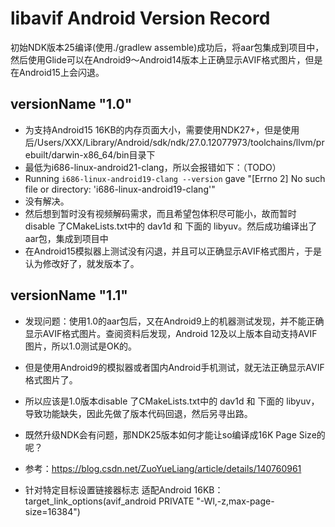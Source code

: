 # libavif Android Version Record

初始NDK版本25编译(使用./gradlew assemble)成功后，将aar包集成到项目中，然后使用Glide可以在Android9～Android14版本上正确显示AVIF格式图片，但是在Android15上会闪退。


## versionName "1.0"
* 为支持Android15 16KB的内存页面大小，需要使用NDK27+，但是使用后/Users/XXX/Library/Android/sdk/ndk/27.0.12077973/toolchains/llvm/prebuilt/darwin-x86_64/bin目录下
* 最低为i686-linux-android21-clang，所以会报错如下：（TODO）
* Running `i686-linux-android19-clang --version` gave "[Errno 2] No such file or directory: 'i686-linux-android19-clang'"
* 没有解决。
* 然后想到暂时没有视频解码需求，而且希望包体积尽可能小，故而暂时 disable 了CMakeLists.txt中的 dav1d 和 下面的 libyuv。然后成功编译出了aar包，集成到项目中
* 在Android15模拟器上测试没有闪退，并且可以正确显示AVIF格式图片，于是认为修改好了，就发版本了。


## versionName "1.1"
* 发现问题：使用1.0的aar包后，又在Android9上的机器测试发现，并不能正确显示AVIF格式图片。查阅资料后发现，Android 12及以上版本自动支持AVIF图片，所以1.0测试是OK的。
* 但是使用Android9的模拟器或者国内Android手机测试，就无法正确显示AVIF格式图片了。
* 所以应该是1.0版本disable 了CMakeLists.txt中的 dav1d 和 下面的 libyuv，导致功能缺失，因此先做了版本代码回退，然后另寻出路。

* 既然升级NDK会有问题，那NDK25版本如何才能让so编译成16K Page Size的呢？
* 参考：https://blog.csdn.net/ZuoYueLiang/article/details/140760961
* 针对特定目标设置链接器标志 适配Android 16KB： target_link_options(avif_android PRIVATE "-Wl,-z,max-page-size=16384")
